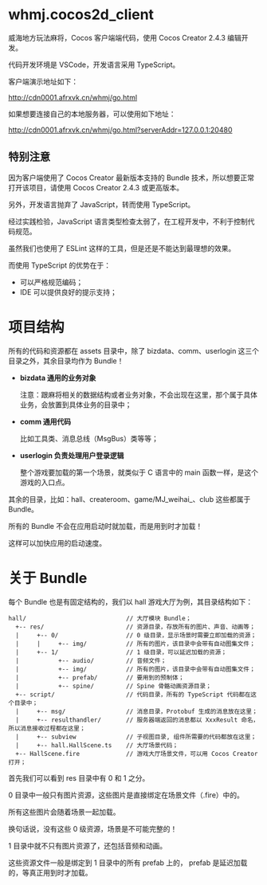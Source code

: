 # whmj.cocos2d_client

威海地方玩法麻将，Cocos 客户端端代码，使用 Cocos Creator 2.4.3 编辑开发。

代码开发环境是 VSCode，开发语言采用 TypeScript。

客户端演示地址如下：

http://cdn0001.afrxvk.cn/whmj/go.html

如果想要连接自己的本地服务器，可以使用如下地址：

http://cdn0001.afrxvk.cn/whmj/go.html?serverAddr=127.0.0.1:20480

## 特别注意

因为客户端使用了 Cocos Creator 最新版本支持的 Bundle 技术，所以想要正常打开该项目，请使用 Cocos Creator 2.4.3 或更高版本。

另外，开发语言抛弃了 JavaScript，转而使用 TypeScript。

经过实践检验，JavaScript 语言类型检查太弱了，在工程开发中，不利于控制代码规范。

虽然我们也使用了 ESLint 这样的工具，但是还是不能达到最理想的效果。

而使用 TypeScript 的优势在于：

- 可以严格规范编码；
- IDE 可以提供良好的提示支持；

# 项目结构

所有的代码和资源都在 assets 目录中，除了 bizdata、comm、userlogin 这三个目录之外，其余目录均作为 Bundle！

- **bizdata 通用的业务对象**
    
    注意：跟麻将相关的数据结构或者业务对象，不会出现在这里，那个属于具体业务，会放置到具体业务的目录中；

- **comm 通用代码**
    
    比如工具类、消息总线（MsgBus）类等等；

- **userlogin 负责处理用户登录逻辑**
    
    整个游戏要加载的第一个场景，就类似于 C 语言中的 main 函数一样，是这个游戏的入口点。

其余的目录，比如：hall、createroom、game/MJ_weihai_、club 这些都属于 Bundle。

所有的 Bundle 不会在应用启动时就加载，而是用到时才加载！

这样可以加快应用的启动速度。

# 关于 Bundle

每个 Bundle 也是有固定结构的，我们以 hall 游戏大厅为例，其目录结构如下：

```
hall/                            // 大厅模块 Bundle；
  +-- res/                       // 资源目录，存放所有的图片、声音、动画等；
  |     +-- 0/                   // 0 级目录，显示场景时需要立即加载的资源；
  |     |     +-- img/           // 所有的图片，该目录中会带有自动图集文件；
  |     +-- 1/                   // 1 级目录，可以延迟加载的资源；
  |           +-- audio/         // 音频文件；
  |           +-- img/           // 所有的图片，该目录中会带有自动图集文件；
  |           +-- prefab/        // 要用到的预制体；
  |           +-- spine/         // Spine 骨骼动画资源目录；
  +-- script/                    // 代码目录，所有的 TypeScript 代码都在这个目录中；
  |     +-- msg/                 // 消息目录，Protobuf 生成的消息放在这里；
  |     +-- resulthandler/       // 服务器端返回的消息都以 XxxResult 命名，所以消息接收过程都在这里；
  |     +-- subview              // 子视图目录, 组件所需要的代码都放在这里；
  |     +-- hall.HallScene.ts    // 大厅场景代码；
  +-- HallScene.fire             // 游戏大厅场景文件，可以用 Cocos Creator 打开；
```

首先我们可以看到 res 目录中有 0 和 1 之分。

0 目录中一般只有图片资源，这些图片是直接绑定在场景文件（.fire）中的。

所有这些图片会随着场景一起加载。

换句话说，没有这些 0 级资源，场景是不可能完整的！

1 目录中就不只有图片资源了，还包括音频和动画。

这些资源文件一般是绑定到 1 目录中的所有 prefab 上的， prefab 是延迟加载的，等真正用到时才加载。


